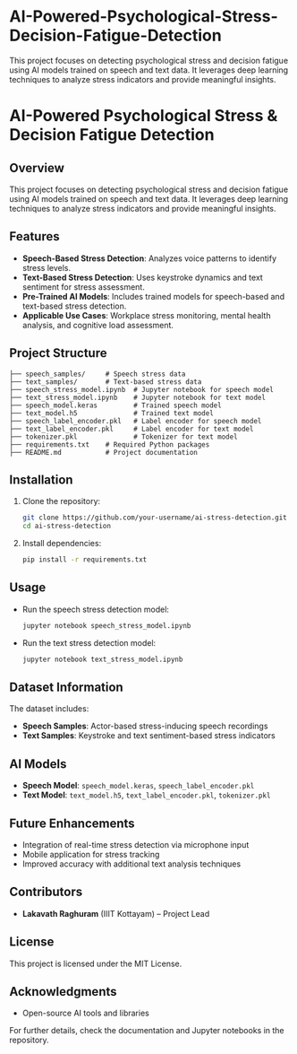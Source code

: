 # AI-Powered-Psychological-Stress-Decision-Fatigue-Detection
This project focuses on detecting psychological stress and decision fatigue using AI models trained on speech and text data. It leverages deep learning techniques to analyze stress indicators and provide meaningful insights.
# AI-Powered Psychological Stress & Decision Fatigue Detection

## Overview
This project focuses on detecting psychological stress and decision fatigue using AI models trained on speech and text data. It leverages deep learning techniques to analyze stress indicators and provide meaningful insights.

## Features
- **Speech-Based Stress Detection**: Analyzes voice patterns to identify stress levels.
- **Text-Based Stress Detection**: Uses keystroke dynamics and text sentiment for stress assessment.
- **Pre-Trained AI Models**: Includes trained models for speech-based and text-based stress detection.
- **Applicable Use Cases**: Workplace stress monitoring, mental health analysis, and cognitive load assessment.

## Project Structure
```
├── speech_samples/     # Speech stress data
├── text_samples/       # Text-based stress data
├── speech_stress_model.ipynb  # Jupyter notebook for speech model
├── text_stress_model.ipynb    # Jupyter notebook for text model
├── speech_model.keras         # Trained speech model
├── text_model.h5              # Trained text model
├── speech_label_encoder.pkl   # Label encoder for speech model
├── text_label_encoder.pkl     # Label encoder for text model
├── tokenizer.pkl              # Tokenizer for text model
├── requirements.txt    # Required Python packages
├── README.md           # Project documentation
```

## Installation
1. Clone the repository:
   ```sh
   git clone https://github.com/your-username/ai-stress-detection.git
   cd ai-stress-detection
   ```
2. Install dependencies:
   ```sh
   pip install -r requirements.txt
   ```

## Usage
- Run the speech stress detection model:
  ```sh
  jupyter notebook speech_stress_model.ipynb
  ```
- Run the text stress detection model:
  ```sh
  jupyter notebook text_stress_model.ipynb
  ```

## Dataset Information
The dataset includes:
- **Speech Samples**: Actor-based stress-inducing speech recordings
- **Text Samples**: Keystroke and text sentiment-based stress indicators

## AI Models
- **Speech Model**: `speech_model.keras`, `speech_label_encoder.pkl`
- **Text Model**: `text_model.h5`, `text_label_encoder.pkl`, `tokenizer.pkl`

## Future Enhancements
- Integration of real-time stress detection via microphone input
- Mobile application for stress tracking
- Improved accuracy with additional text analysis techniques

## Contributors
- **Lakavath Raghuram** (IIIT Kottayam) – Project Lead

## License
This project is licensed under the MIT License.

## Acknowledgments
- Open-source AI tools and libraries

For further details, check the documentation and Jupyter notebooks in the repository.

